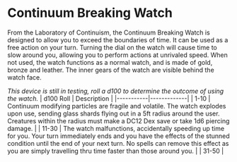 # Continuum Breaking Watch

From the Laboratory of Continuism, the Continuum Breaking Watch is designed to allow you to exceed the boundaries of time. It can be used as a free action on your turn. Turning the dial on the watch will cause time to slow around you, allowing you to perform actions at unrivaled speed. When not used, the watch functions as a normal watch, and is made of gold, bronze and leather. The inner gears of the watch are visible behind the watch face.

*This device is still in testing, roll a d100 to determine the outcome of using the watch.*
| d100 Roll | Description |
|-----------|-------------|
| 1-10 | Continuum modifying particles are fragile and volatile. The watch explodes upon use, sending glass shards flying out in a 5ft radius around the user. Creatures within the radius must make a DC12 Dex save or take 1d6 piercing damage. |
| 11-30 | The watch malfunctions, accidentally speeding up time for you. Your turn immediately ends and you have the effects of the stunned condition until the end of your next turn. No spells can remove this effect as you are simply travelling thru time faster than those around you. |
| 31-50 | 
